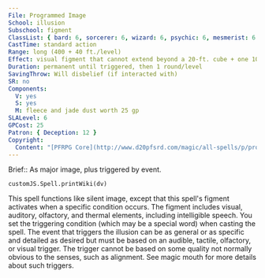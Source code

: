 ```yaml
---
File: Programmed Image
School: illusion
Subschool: figment
ClassList: { bard: 6, sorcerer: 6, wizard: 6, psychic: 6, mesmerist: 6 }
CastTime: standard action
Range: long (400 + 40 ft./level)
Effect: visual figment that cannot extend beyond a 20-ft. cube + one 10-ft. cube/level (S)
Duration: permanent until triggered, then 1 round/level
SavingThrow: Will disbelief (if interacted with)
SR: no
Components:
  V: yes
  S: yes
  M: fleece and jade dust worth 25 gp
SLALevel: 6
GPCost: 25
Patron: { Deception: 12 }
Copyright:
  Content: "[PFRPG Core](http://www.d20pfsrd.com/magic/all-spells/p/programmed-image)"
---
```

Brief:: As major image, plus triggered by event.

```dataviewjs
customJS.Spell.printWiki(dv)
```

This spell functions like silent image, except that this spell's figment activates when a specific condition occurs. The figment includes visual, auditory, olfactory, and thermal elements, including intelligible speech.  You set the triggering condition (which may be a special word) when casting the spell. The event that triggers the illusion can be as general or as specific and detailed as desired but must be based on an audible, tactile, olfactory, or visual trigger. The trigger cannot be based on some quality not normally obvious to the senses, such as alignment. See magic mouth for more details about such triggers.

